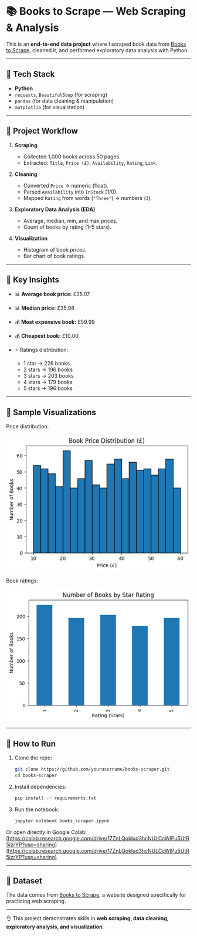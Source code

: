 # 📚 Books to Scrape — Web Scraping & Analysis

This is an **end-to-end data project** where I scraped book data from [Books to Scrape](http://books.toscrape.com/), cleaned it, and performed exploratory data analysis with Python.

---

## 🔹 Tech Stack

* **Python**
* `requests`, `BeautifulSoup` (for scraping)
* `pandas` (for data cleaning & manipulation)
* `matplotlib` (for visualization)

---

## 🔹 Project Workflow

1. **Scraping**

   * Collected 1,000 books across 50 pages.
   * Extracted: `Title`, `Price (£)`, `Availability`, `Rating`, `Link`.

2. **Cleaning**

   * Converted `Price` → numeric (float).
   * Parsed `Availability` into `InStock` (1/0).
   * Mapped `Rating` from words (`"Three"`) → numbers (`3`).

3. **Exploratory Data Analysis (EDA)**

   * Average, median, min, and max prices.
   * Count of books by rating (1–5 stars).

4. **Visualization**

   * Histogram of book prices.
   * Bar chart of book ratings.

---

## 🔹 Key Insights

* 📊 **Average book price:** £35.07
* 📊 **Median price:** £35.98
* 💰 **Most expensive book:** £59.99
* 💰 **Cheapest book:** £10.00
* ⭐ Ratings distribution:

  * 1 star → 226 books
  * 2 stars → 196 books
  * 3 stars → 203 books
  * 4 stars → 179 books
  * 5 stars → 196 books

---

## 🔹 Sample Visualizations

Price distribution:

![Price Histogram](price_hist.png)

Book ratings:

![Rating Counts](rating_counts.png)

---

## 🚀 How to Run

1. Clone the repo:

   ```bash
   git clone https://github.com/yourusername/books-scraper.git
   cd books-scraper
   ```
2. Install dependencies:

   ```bash
   pip install -r requirements.txt
   ```
3. Run the notebook:

   ```bash
   jupyter notebook books_scraper.ipynb
   ```

Or open directly in Google Colab:
[https://colab.research.google.com/drive/17ZnLQoklud3hcNULCcWIPu5UtR5izrYP?usp=sharing](https://colab.research.google.com/drive/17ZnLQoklud3hcNULCcWIPu5UtR5izrYP?usp=sharing)

---

## 🔹 Dataset

The data comes from [Books to Scrape](http://books.toscrape.com/), a website designed specifically for practicing web scraping.

---

👌 This project demonstrates skills in **web scraping, data cleaning, exploratory analysis, and visualization**.

